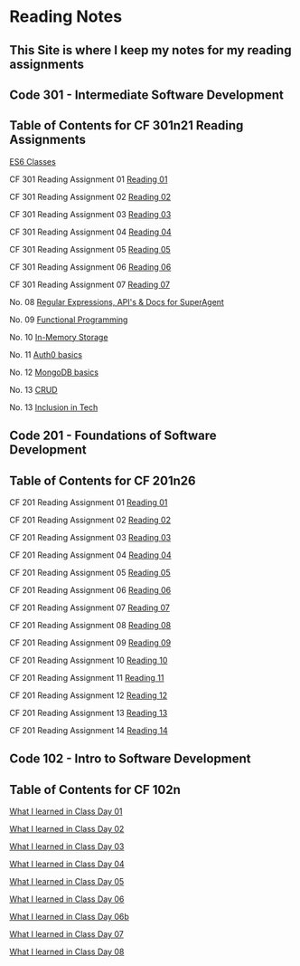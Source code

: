 # Reading Notes

## This Site is where I keep my notes for my reading assignments

## Code 301 - Intermediate Software Development

## Table of Contents for CF 301n21 Reading Assignments

[ES6 Classes](/CF301/es6-classes.md)

CF 301 Reading Assignment 01 [Reading 01](/CF301/read-01.md)

CF 301 Reading Assignment 02 [Reading 02](/CF301/read-02.md)

CF 301 Reading Assignment 03 [Reading 03](/CF301/read-03.md)

CF 301 Reading Assignment 04 [Reading 04](/CF301/read-04.md)

CF 301 Reading Assignment 05 [Reading 05](/CF301/read-05.md)

CF 301 Reading Assignment 06 [Reading 06](/CF301/read-06.md)

CF 301 Reading Assignment 07 [Reading 07](/CF301/read-07.md)

No. 08 [Regular Expressions, API's & Docs for SuperAgent](/CF301/read-08.md)

No. 09 [Functional Programming](/CF301/read-09.md)

No. 10 [In-Memory Storage](/CF301/read-10.md)

No. 11 [Auth0 basics](/CF301/read-11.md)

No. 12 [MongoDB basics](/CF301/read-12.md)

No. 13 [CRUD](/CF301/read-13.md)

No. 13 [Inclusion in Tech](/CF301/read-14.md)

## Code 201 - Foundations of Software Development

## Table of Contents for CF 201n26

CF 201 Reading Assignment 01 [Reading 01](/CF201/read-01.md)

CF 201 Reading Assignment 02 [Reading 02](/CF201/read-02.md)

CF 201 Reading Assignment 03 [Reading 03](/CF201/read-03.md)

CF 201 Reading Assignment 04 [Reading 04](/CF201/read-04.md)

CF 201 Reading Assignment 05 [Reading 05](/CF201/read-05.md)

CF 201 Reading Assignment 06 [Reading 06](/CF201/read-06.md)

CF 201 Reading Assignment 07 [Reading 07](/CF201/read-07.md)

CF 201 Reading Assignment 08 [Reading 08](/CF201/read-08.md)

CF 201 Reading Assignment 09 [Reading 09](/CF201/read-09.md)

CF 201 Reading Assignment 10 [Reading 10](/CF201/read-10.md)

CF 201 Reading Assignment 11 [Reading 11](/CF201/read-11.md)

CF 201 Reading Assignment 12 [Reading 12](/CF201/read-12.md)

CF 201 Reading Assignment 13 [Reading 13](/CF201/read-13.md)

CF 201 Reading Assignment 14 [Reading 14](/CF201/read-14.md)

## Code 102 - Intro to Software Development

## Table of Contents for CF 102n

[What I learned in Class Day 01](/CF102/Read01.md)

[What I learned in Class Day 02](/CF102/Read02.md)

[What I learned in Class Day 03](/CF102/Read03.md)

[What I learned in Class Day 04](/CF102/Read04.md)

[What I learned in Class Day 05](/CF102/Read05.md)

[What I learned in Class Day 06](/CF102/Read06.md)

[What I learned in Class Day 06b](/CF102/Read06b.md)

[What I learned in Class Day 07](/CF102/Read07.md)

[What I learned in Class Day 08](/CF102/read08.md)
